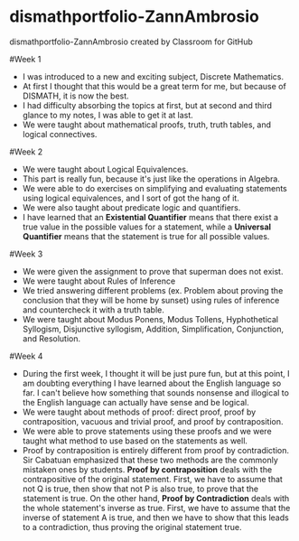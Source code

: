 # dismathportfolio-ZannAmbrosio
dismathportfolio-ZannAmbrosio created by Classroom for GitHub

#Week 1
- I was introduced to a new and exciting subject, Discrete Mathematics.
- At first I thought that this would be a great term for me, but because of DISMATH, it is now the best.
- I had difficulty absorbing the topics at first, but at second and third glance to my notes, I was able to get it at last.
- We were taught about mathematical proofs, truth, truth tables, and logical connectives. 

#Week 2
- We were taught about Logical Equivalences.
- This part is really fun, because it's just like the operations in Algebra.
- We were able to do exercises on simplifying and evaluating statements using logical equivalences, and I sort of got the hang of it.
- We were also taught about predicate logic and quantifiers.
- I have learned that an **Existential Quantifier** means that there exist a true value in the possible values for a statement, while a **Universal Quantifier** means that the statement is true for all possible values.

#Week 3
- We were given the assignment to prove that superman does not exist.
- We were taught about Rules of Inference
- We tried answering different problems (ex. Problem about proving the conclusion that they will be home by sunset) using rules of inference and countercheck it with a truth table.
- We were taught about Modus Ponens, Modus Tollens, Hyphothetical Syllogism, Disjunctive syllogism, Addition, Simplification, Conjunction, and Resolution.

#Week 4
- During the first week, I thought it will be just pure fun, but at this point, I am doubting everything I have learned about the 
English language so far. I can't believe how something that sounds nonsense and illogical to the English language can actually have sense
and be logical.
- We were taught about methods of proof: direct proof, proof by contraposition, vacuous and trivial proof, and proof by contraposition.
- We were able to prove statements using these proofs and we were taught what method to use based on the statements as well.
- Proof by contraposition is entirely different from proof by contradiction. Sir Cabatuan emphasized that these two methods are the commonly
mistaken ones by students. **Proof by contraposition** deals with the contrapositive of the original statement. First, we have to assume that
not Q is true, then show that not P is also true, to prove that the statement is true. On the other hand, **Proof by Contradiction** deals with 
the whole statement's inverse as true. First, we have to assume that the inverse of statement A is true, and then we have to show that this 
leads to a contradiction, thus proving the original statement true.
